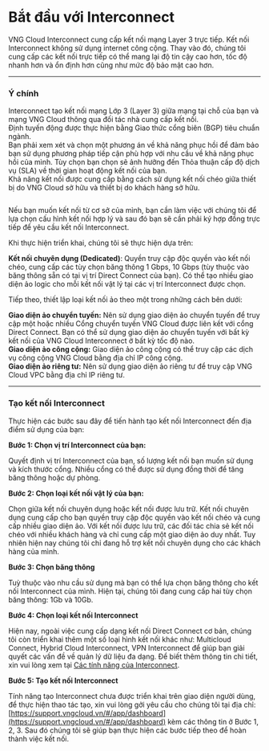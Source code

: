 # Bắt đầu với Interconnect

VNG Cloud Interconnect cung cấp kết nối mạng Layer 3 trực tiếp. Kết nối Interconnect không sử dụng internet công cộng. Thay vào đó, chúng tôi cung cấp các kết nối trực tiếp có thể mang lại độ tin cậy cao hơn, tốc độ nhanh hơn và ổn định hơn cũng như mức độ bảo mật cao hơn.

***

### **Ý chính** 

Interconnect tạo kết nối mạng Lớp 3 (Layer 3) giữa mạng tại chỗ của bạn và mạng VNG Cloud thông qua đối tác nhà cung cấp kết nối.\
Định tuyến động được thực hiện bằng Giao thức cổng biên (BGP) tiêu chuẩn ngành.\
Bạn phải xem xét và chọn một phương án về khả năng phục hồi để đảm bảo bạn sử dụng phương pháp tiếp cận phù hợp với nhu cầu về khả năng phục hồi của mình. Tùy chọn bạn chọn sẽ ảnh hưởng đến Thỏa thuận cấp độ dịch vụ (SLA) về thời gian hoạt động kết nối của bạn.\
Khả năng kết nối được cung cấp bằng cách sử dụng kết nối chéo giữa thiết bị do VNG Cloud sở hữu và thiết bị do khách hàng sở hữu.

<figure><img src="https://docs.vngcloud.vn/download/attachments/64553619/image2023-9-8_14-30-47.png?version=1&#x26;modificationDate=1694158248000&#x26;api=v2" alt=""><figcaption></figcaption></figure>

Nếu bạn muốn kết nối từ cơ sở của mình, bạn cần làm việc với chúng tôi để lựa chọn cấu hình kết nối hợp lý và sau đó bạn sẽ cần phải ký hợp đồng trực tiếp để yêu cầu kết nối Interconnect. 

Khi thực hiện triển khai, chúng tôi sẽ thực hiện dựa trên:

**Kết nối chuyên dụng (Dedicated)**: Quyền truy cập độc quyền vào kết nối chéo, cung cấp các tùy chọn băng thông 1 Gbps, 10 Gbps (tùy thuộc vào băng thông sẵn có tại vị trí Direct Connect của bạn). Có thể tạo nhiều giao diện ảo logic cho mỗi kết nối vật lý tại các vị trí Interconnect được chọn.

Tiếp theo, thiết lập loại kết nối ảo theo một trong những cách bên dưới:

**Giao diện ảo chuyển tuyến:** Nên sử dụng giao diện ảo chuyển tuyến để truy cập một hoặc nhiều Cổng chuyển tuyến VNG Cloud được liên kết với cổng Direct Connect. Bạn có thể sử dụng giao diện ảo chuyển tuyến với bất kỳ kết nối của VNG Cloud Interconnect ở bất kỳ tốc độ nào.\
**Giao diện ảo công cộng:** Giao diện ảo công cộng có thể truy cập các dịch vụ công cộng VNG Cloud bằng địa chỉ IP công cộng.\
**Giao diện ảo riêng tư:** Nên sử dụng giao diện ảo riêng tư để truy cập VNG Cloud VPC bằng địa chỉ IP riêng tư.

***

### **Tạo kết nối Interconnect** 

Thực hiện các bước sau đây để tiến hành tạo kết nối Interconnect đến địa điểm sử dụng của bạn:

**Bước 1: Chọn vị trí Interconnect của bạn:**

Quyết định vị trí Interconnect của bạn, số lượng kết nối bạn muốn sử dụng và kích thước cổng. Nhiều cổng có thể được sử dụng đồng thời để tăng băng thông hoặc dự phòng.

**Bước 2: Chọn loại kết nối vật lý của bạn:**

Chọn giữa kết nối chuyên dụng hoặc kết nối được lưu trữ. Kết nối chuyên dụng cung cấp cho bạn quyền truy cập độc quyền vào kết nối chéo và cung cấp nhiều giao diện ảo. Với kết nối được lưu trữ, các đối tác chia sẻ kết nối chéo với nhiều khách hàng và chỉ cung cấp một giao diện ảo duy nhất. Tuy nhiên hiện nay chúng tôi chỉ đang hỗ trợ kết nối chuyên dụng cho các khách hàng của mình.

**Bước 3: Chọn băng thông**

Tuỳ thuộc vào nhu cầu sử dụng mà bạn có thể lựa chọn băng thông cho kết nối Interconnect của mình. Hiện tại, chúng tôi đang cung cấp hai tùy chọn băng thông: 1Gb và 10Gb.

**Bước 4: Chọn loại kết nối Interconnect**

Hiện nay, ngoài việc cung cấp dạng kết nối Direct Connect cơ bản, chúng tôi còn triển khai thêm một số loại hình kết nối khác như: Multicloud Connect, Hybrid Cloud Interconnect, VPN Interconnect để giúp bạn giải quyết các vấn đề về quản lý dữ liệu đa dạng. Để biết thêm thông tin chi tiết, xin vui lòng xem tại [Các tính năng của Interconnect](https://docs.vngcloud.vn/vng-cloud-document/vn/vserver/compute-hcm03-1a/interconnect/cac-tinh-nang-interconnect).

**Bước 5: Tạo kết nối Interconnect**

Tính năng tạo Interconnect chưa được triển khai trên giao diện người dùng, để thực hiện thao tác tạo, xin vui lòng gởi yêu cầu cho chúng tôi tại địa chỉ: [https://support.vngcloud.vn/#/app/dashboard](https://support.vngcloud.vn/#/app/dashboard) kèm các thông tin ở Bước 1, 2, 3. Sau đó chúng tôi sẽ giúp bạn thực hiện các bước tiếp theo để hoàn thành việc kết nối.
